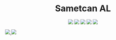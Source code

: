 <h1 align="center">Sametcan AL</h1>

<p align="center">
  <a href="https://www.hackerrank.com/sametcanal53"><img src="https://img.shields.io/badge/-Hackerrank-2EC866?style=for-the-badge&logo=HackerRank&logoColor=white"></a>
  <a href="https://www.instagram.com/sametcanal53/"><img src="https://img.shields.io/badge/Instagram-E4405F?style=for-the-badge&logo=instagram&logoColor=white"></a>
  <a href="https://www.linkedin.com/in/sametcanal53/"><img src="https://img.shields.io/badge/LinkedIn-0077B5?style=for-the-badge&logo=linkedin&logoColor=white"></a>
  <a href="mailto:sametcanal53@gmail.com"><img src="https://img.shields.io/badge/Gmail-D14836?style=for-the-badge&logo=gmail&logoColor=white"></a>
  <a href="https://www.sametcanal.com"><img src="https://img.shields.io/badge/sametcanal.com-000000?style=for-the-badge&logo=About.website&logoColor=white"></a>
</p>

<a href="https://github.com/sametcanal53">
  <img style="max-width: 50%;" src="https://github-readme-stats.vercel.app/api?username=sametcanal53&show_icons=true&theme=dark&hide_border=true" />
  <img style="max-width: 50%;" src="https://github-readme-stats.vercel.app/api/top-langs/?username=sametcanal53&layout=compact&langs_count=10&theme=dark&hide_border=true" />
</a>

